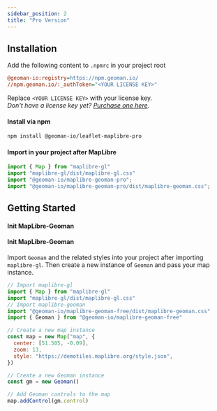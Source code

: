 ```yaml
---
sidebar_position: 2
title: "Pro Version"
---
```

## Installation

Add the following content to `.npmrc` in your project root

```ini
@geoman-io:registry=https://npm.geoman.io/
//npm.geoman.io/:_authToken="<YOUR LICENSE KEY>"
```

Replace `<YOUR LICENSE KEY>` with your license key.  
_Don't have a license key yet? [Purchase one here](https://geoman.io/#pricing)._

#### Install via npm

```bash
npm install @geoman-io/leaflet-maplibre-pro
```

#### Import in your project after MapLibre

```js
import { Map } from "maplibre-gl"
import "maplibre-gl/dist/maplibre-gl.css"
import "@geoman-io/maplibre-geoman-pro";
import "@geoman-io/maplibre-geoman-pro/dist/maplibre-geoman.css";
```

## Getting Started

#### Init MapLibre-Geoman

#### Init MapLibre-Geoman

Import `Geoman` and the related styles into your project after importing `maplibre-gl`. Then create a new instance of `Geoman` and pass your map instance.

```js
// Import maplibre-gl
import { Map } from "maplibre-gl"
import "maplibre-gl/dist/maplibre-gl.css"
// Import maplibre-geoman
import "@geoman-io/maplibre-geoman-free/dist/maplibre-geoman.css"
import { Geoman } from "@geoman-io/maplibre-geoman-free"

// Create a new map instance
const map = new Map("map", {
  center: [51.505, -0.09],
  zoom: 13,
  style: "https://demotiles.maplibre.org/style.json",
})

// Create a new Geoman instance
const gm = new Geoman()

// Add Geoman controls to the map
map.addControl(gm.control)

```
